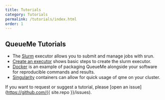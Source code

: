 ```yaml
---
title: Tutorials
category: Tutorials
permalink: /tutorials/index.html
order: 1
---
```


## QueueMe Tutorials

 - The [Slurm](slurm/) executor allows you to submit and manage jobs with srun.
 - [Create an executor](create-executor/) shows basic steps to create the slurm executor.
 - [Docker](docker/) is an example of packaging QueueMe alongside your software for reproducible commands and results.
 - [Singularity](singularity/) containers can allow for quick usage of qme on your cluster.

If you want to request or suggest a tutorial, please [open an issue](https://github.com/{{ site.repo }}/issues).
